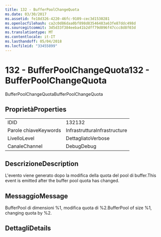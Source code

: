 ```yaml
---
title: 132 - BufferPoolChangeQuota
ms.date: 03/30/2017
ms.assetid: fe18d326-4220-46fc-9109-cec3d1530281
ms.openlocfilehash: ca2c0d86daa0bf898d83546483a63fe87ddc498d
ms.sourcegitcommit: 3d5d33f384eeba41b2dff79d096f47ccc8d8f03d
ms.translationtype: MT
ms.contentlocale: it-IT
ms.lasthandoff: 05/04/2018
ms.locfileid: "33455899"
---
```

# <a name="132---bufferpoolchangequota"></a><span data-ttu-id="b97c1-102">132 - BufferPoolChangeQuota</span><span class="sxs-lookup"><span data-stu-id="b97c1-102">132 - BufferPoolChangeQuota</span></span>
<span data-ttu-id="b97c1-103">BufferPoolChangeQuota</span><span class="sxs-lookup"><span data-stu-id="b97c1-103">BufferPoolChangeQuota</span></span>  
  
## <a name="properties"></a><span data-ttu-id="b97c1-104">Proprietà</span><span class="sxs-lookup"><span data-stu-id="b97c1-104">Properties</span></span>  
  
|||  
|-|-|  
|<span data-ttu-id="b97c1-105">ID</span><span class="sxs-lookup"><span data-stu-id="b97c1-105">ID</span></span>|<span data-ttu-id="b97c1-106">132</span><span class="sxs-lookup"><span data-stu-id="b97c1-106">132</span></span>|  
|<span data-ttu-id="b97c1-107">Parole chiave</span><span class="sxs-lookup"><span data-stu-id="b97c1-107">Keywords</span></span>|<span data-ttu-id="b97c1-108">Infrastruttura</span><span class="sxs-lookup"><span data-stu-id="b97c1-108">Infrastructure</span></span>|  
|<span data-ttu-id="b97c1-109">Livello</span><span class="sxs-lookup"><span data-stu-id="b97c1-109">Level</span></span>|<span data-ttu-id="b97c1-110">Dettagliato</span><span class="sxs-lookup"><span data-stu-id="b97c1-110">Verbose</span></span>|  
|<span data-ttu-id="b97c1-111">Canale</span><span class="sxs-lookup"><span data-stu-id="b97c1-111">Channel</span></span>|<span data-ttu-id="b97c1-112">Debug</span><span class="sxs-lookup"><span data-stu-id="b97c1-112">Debug</span></span>|  
  
## <a name="description"></a><span data-ttu-id="b97c1-113">Descrizione</span><span class="sxs-lookup"><span data-stu-id="b97c1-113">Description</span></span>  
 <span data-ttu-id="b97c1-114">L'evento viene generato dopo la modifica della quota del pool di buffer.</span><span class="sxs-lookup"><span data-stu-id="b97c1-114">This event is emitted after the buffer pool quota has changed.</span></span>  
  
## <a name="message"></a><span data-ttu-id="b97c1-115">Messaggio</span><span class="sxs-lookup"><span data-stu-id="b97c1-115">Message</span></span>  
 <span data-ttu-id="b97c1-116">BufferPool di dimensioni %1, modifica quota di %2.</span><span class="sxs-lookup"><span data-stu-id="b97c1-116">BufferPool of size %1, changing quota by %2.</span></span>  
  
## <a name="details"></a><span data-ttu-id="b97c1-117">Dettagli</span><span class="sxs-lookup"><span data-stu-id="b97c1-117">Details</span></span>

